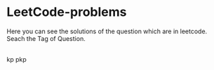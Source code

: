 # LeetCode-problems
Here you can see the solutions of the question which are in leetcode.<br>
Seach the Tag of Question.<br>
<br>


kp
pkp
